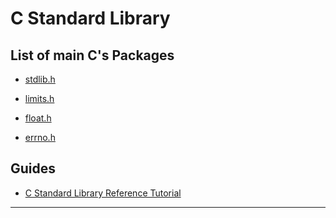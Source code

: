 C Standard Library
=======================


List of main C's Packages
-------------------------

- [stdlib.h](https://www.tutorialspoint.com/cprogramming/c_memory_management.htm)


- [limits.h](https://en.wikibooks.org/wiki/C_Programming/limits.h)

- [float.h](https://en.wikibooks.org/wiki/C_Programming/float.h)

- [errno.h](https://en.wikipedia.org/wiki/Errno.h)

Guides 
------


- [C Standard Library Reference Tutorial](https://www.tutorialspoint.com/c_standard_library/index.htm)


-----------------------------------------------------------------------------------------------------
